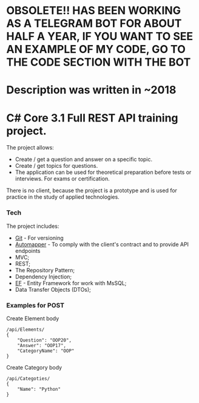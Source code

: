 # OBSOLETE!! HAS BEEN WORKING AS A TELEGRAM BOT FOR ABOUT HALF A YEAR, IF YOU WANT TO SEE AN EXAMPLE OF MY CODE, GO TO THE CODE SECTION WITH THE BOT

# Description was written in ~2018

# C# Core 3.1 Full REST API training project.

The project allows:

  - Create / get a question and answer on a specific topic.
  - Create / get topics for questions.
  - The application can be used for theoretical preparation before tests or interviews. For exams or certification.

There is no client, because the project is a prototype and is used for practice in the study of applied technologies.

### Tech

The project includes:

* [Git] - For versioning
* [Automapper] - To comply with the client's contract and to provide API endpoints
* MVC;
* REST;
* The Repository Pattern;
* Dependency Injection; 
* [EF] - Entity Framework for work with MsSQL;
* Data Transfer Objects (DTOs);

### Examples for POST
Create Element body

	/api/Elements/
	{
		"Question": "OOP20",
		"Answer": "OOP17",
		"CategoryName": "OOP"
	}

Create Category body

	/api/Categoties/
	{
		"Name": "Python"
	}

[//]: # (These are reference links used in the body of this note and get stripped out when the markdown processor does its job. There is no need to format nicely because it shouldn't be seen. Thanks SO - http://stackoverflow.com/questions/4823468/store-comments-in-markdown-syntax)


   [Git]: <https://git-scm.com/>
   [Automapper]: <https://automapper.org/>
   [EF]: https://docs.microsoft.com/en-us/ef/>
   

